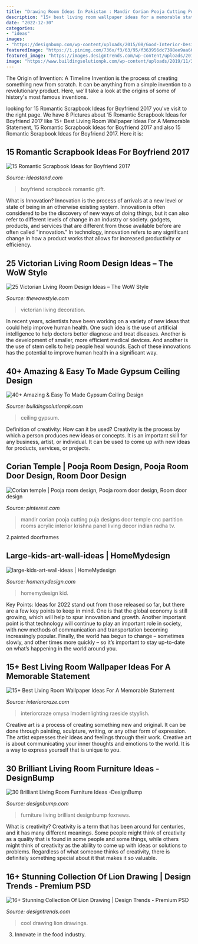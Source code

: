```yaml
---
title: "Drawing Room Ideas In Pakistan : Mandir Corian Pooja Cutting Puja Designs Door Temple Cnc Partition Rooms Acrylic Interior Krishna Panel Living Decor Indian Radha Tv"
description: "15+ best living room wallpaper ideas for a memorable statement"
date: "2022-12-30"
categories:
- "ideas"
images:
- "https://designbump.com/wp-content/uploads/2015/08/Good-Interior-Design-and-Living-Room-Furniture-Design-Idea.jpg"
featuredImage: "https://i.pinimg.com/736x/f3/63/95/f363956dc7398ee9aa66ab252a35b804.jpg"
featured_image: "https://images.designtrends.com/wp-content/uploads/2016/03/09122247/Cool-Drawing2.jpg"
image: "https://www.buildingsolutionpk.com/wp-content/uploads/2019/11/33-min.jpg"
---
```



The Origin of Invention: A Timeline
Invention is the process of creating something new from scratch. It can be anything from a simple invention to a revolutionary product. Here, we'll take a look at the origins of some of history's most famous inventions.

	

		
looking for 15 Romantic Scrapbook Ideas for Boyfriend 2017 you've visit to the right page. We have 8 Pictures about 15 Romantic Scrapbook Ideas for Boyfriend 2017 like 15+ Best Living Room Wallpaper Ideas For A Memorable Statement, 15 Romantic Scrapbook Ideas for Boyfriend 2017 and also 15 Romantic Scrapbook Ideas for Boyfriend 2017. Here it is:
		
    
## 15 Romantic Scrapbook Ideas For Boyfriend 2017

<img loading=lazy src="https://ideastand.com/wp-content/uploads/2014/06/scrapbook-ideas-for-boyfriend/8-romantic-scrapbook-ideas.jpg" onerror="this.onerror=null;this.src='https://tse1.mm.bing.net/th?id=OIP.sz5gww3kaa5K4gcRXpQKmAHaJ6&amp;pid=15.1';" alt="15 Romantic Scrapbook Ideas for Boyfriend 2017">

_Source: ideastand.com_

>boyfriend scrapbook romantic gift. 

	

What is Innovation?
Innovation is the process of arrivals at a new level or state of being in an otherwise existing system. Innovation is often considered to be the discovery of new ways of doing things, but it can also refer to different levels of change in an industry or society. gadgets, products, and services that are different from those available before are often called "innovation." In technology, innovation refers to any significant change in how a product works that allows for increased productivity or efficiency.

    
## 25 Victorian Living Room Design Ideas – The WoW Style

<img loading=lazy src="http://thewowstyle.com/wp-content/uploads/2016/07/Victorian-Living-Room-Design-Ideas.jpg" onerror="this.onerror=null;this.src='https://tse2.mm.bing.net/th?id=OIP.fvA6Iv5kVsfsS1WrH6Hx7QHaJ4&amp;pid=15.1';" alt="25 Victorian Living Room Design Ideas – The WoW Style">

_Source: thewowstyle.com_

>victorian living decoration. 

	

In recent years, scientists have been working on a variety of new ideas that could help improve human health. One such idea is the use of artificial intelligence to help doctors better diagnose and treat diseases. Another is the development of smaller, more efficient medical devices. And another is the use of stem cells to help people heal wounds. Each of these innovations has the potential to improve human health in a significant way.

    
## 40+ Amazing &amp; Easy To Made Gypsum Ceiling Design

<img loading=lazy src="https://www.buildingsolutionpk.com/wp-content/uploads/2019/11/33-min.jpg" onerror="this.onerror=null;this.src='https://tse4.mm.bing.net/th?id=OIP.rs4NKgL2BgOaFfHoc6I9tAHaLH&amp;pid=15.1';" alt="40+ Amazing &amp; Easy To Made Gypsum Ceiling Design">

_Source: buildingsolutionpk.com_

>ceiling gypsum. 

	

Definition of creativity: How can it be used?
Creativity is the process by which a person produces new ideas or concepts. It is an important skill for any business, artist, or individual. It can be used to come up with new ideas for products, services, or projects.

    
## Corian Temple | Pooja Room Design, Pooja Room Door Design, Room Door Design

<img loading=lazy src="https://i.pinimg.com/736x/f3/63/95/f363956dc7398ee9aa66ab252a35b804.jpg" onerror="this.onerror=null;this.src='https://tse3.mm.bing.net/th?id=OIP.9avW7zL_p5VBkkkrRi-JsgAAAA&amp;pid=15.1';" alt="Corian temple | Pooja room design, Pooja room door design, Room door design">

_Source: pinterest.com_

>mandir corian pooja cutting puja designs door temple cnc partition rooms acrylic interior krishna panel living decor indian radha tv. 

	

2.painted doorframes

    
## Large-kids-art-wall-ideas | HomeMydesign

<img loading=lazy src="https://homemydesign.com/wp-content/uploads/2018/07/large-kids-art-wall-ideas.jpg" onerror="this.onerror=null;this.src='https://tse2.mm.bing.net/th?id=OIP._kyggLcT9nrQ1u0hSBCGRwHaLI&amp;pid=15.1';" alt="large-kids-art-wall-ideas | HomeMydesign">

_Source: homemydesign.com_

>homemydesign kid. 

	

Key Points:
Ideas for 2022 stand out from those released so far, but there are a few key points to keep in mind. One is that the global economy is still growing, which will help to spur innovation and growth. Another important point is that technology will continue to play an important role in society, with new methods of communication and transportation becoming increasingly popular. Finally, the world has begun to change – sometimes slowly, and other times more quickly – so it’s important to stay up-to-date on what’s happening in the world around you.

    
## 15+ Best Living Room Wallpaper Ideas For A Memorable Statement

<img loading=lazy src="https://interiorcraze.com/wp-content/uploads/2020/05/living-room-wallpaper3-687x1024.jpg" onerror="this.onerror=null;this.src='https://tse1.mm.bing.net/th?id=OIP.SmKMGAlFHoJWOQINKhbNpAHaLC&amp;pid=15.1';" alt="15+ Best Living Room Wallpaper Ideas For A Memorable Statement">

_Source: interiorcraze.com_

>interiorcraze omysa lmodernlighting raeside styylish. 

	

Creative art is a process of creating something new and original. It can be done through painting, sculpture, writing, or any other form of expression. The artist expresses their ideas and feelings through their work. Creative art is about communicating your inner thoughts and emotions to the world. It is a way to express yourself that is unique to you.

    
## 30 Brilliant Living Room Furniture Ideas -DesignBump

<img loading=lazy src="https://designbump.com/wp-content/uploads/2015/08/Good-Interior-Design-and-Living-Room-Furniture-Design-Idea.jpg" onerror="this.onerror=null;this.src='https://tse4.mm.bing.net/th?id=OIP.kzupDcHm3fMyBUruLXj4pAHaDt&amp;pid=15.1';" alt="30 Brilliant Living Room Furniture Ideas -DesignBump">

_Source: designbump.com_

>furniture living brilliant designbump foxnews. 

	

What is creativity?
Creativity is a term that has been around for centuries, and it has many different meanings. Some people might think of creativity as a quality that is found in some people and some things, while others might think of creativity as the ability to come up with ideas or solutions to problems. Regardless of what someone thinks of creativity, there is definitely something special about it that makes it so valuable.

    
## 16+ Stunning Collection Of Lion Drawing | Design Trends - Premium PSD

<img loading=lazy src="https://images.designtrends.com/wp-content/uploads/2016/03/09122247/Cool-Drawing2.jpg" onerror="this.onerror=null;this.src='https://tse3.mm.bing.net/th?id=OIP.fwV9ogzOahi82aOjEdPyGgHaKa&amp;pid=15.1';" alt="16+ Stunning Collection Of Lion Drawing | Design Trends - Premium PSD">

_Source: designtrends.com_

>cool drawing lion drawings. 

	

3. Innovate in the food industry. 

